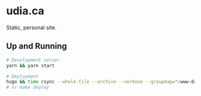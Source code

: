 # udia.ca

Static, personal site.

## Up and Running

```bash
# Development server
yarn && yarn start

# Deployment
hugo && time rsync --whole-file --archive --verbose --groupmap=*:www-data public/* rac:/var/www/udia.ca
# or make deploy
```
